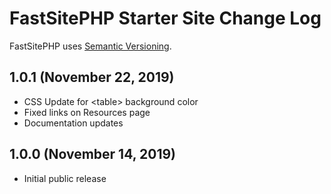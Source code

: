 # FastSitePHP Starter Site Change Log

FastSitePHP uses [Semantic Versioning](https://docs.npmjs.com/about-semantic-versioning).

## 1.0.1 (November 22, 2019)

* CSS Update for &lt;table&gt; background color
* Fixed links on Resources page
* Documentation updates

## 1.0.0 (November 14, 2019)

* Initial public release
